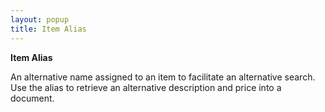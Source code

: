 ```yaml
---
layout: popup
title: Item Alias
---
```



**Item Alias**


An alternative name assigned to an item to facilitate an alternative search. Use the alias to retrieve an alternative description and price into a document.
